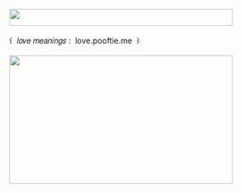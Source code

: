 <img width="400" height="30" src="https://middlepot.com/img/lacey.png">\
  \
 ‌ ‌ ‌ ‌ ‌ ‌ ‌ ‌ ‌ ‌ ‌ ‌꒰ ‌ 𝑙𝑜𝑣𝑒 𝑚𝑒𝑎𝑛𝑖𝑛𝑔𝑠 : ‌ love.pooftie.me ‌ ꒱\
  \
<img width="400" height="230" src="https://middlepot.com/img/forever.jpg">
